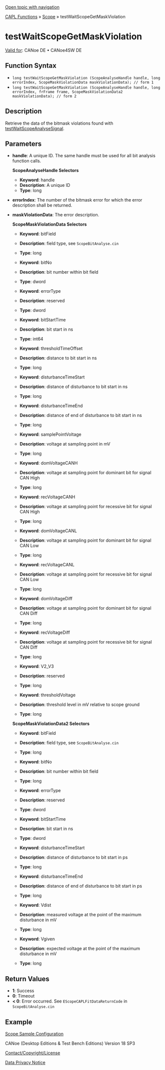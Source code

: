 [Open topic with navigation](../../../../../CANoeDEFamily.htm#Topics/CAPLFunctions/Test/Functions/CAPLfunctionTestWaitScopeGetMaskViolation.md)

[CAPL Functions](../../CAPLfunctions.md) » [Scope](../../Scope/CAPLfunctionsScopeOverview.md) » testWaitScopeGetMaskViolation

# testWaitScopeGetMaskViolation

[Valid for](../../../Shared/FeatureAvailability.md): CANoe DE • CANoe4SW DE

## Function Syntax

- `long testWaitScopeGetMaskViolation (ScopeAnalyseHandle handle, long errorIndex, ScopeMaskViolationData maskViolationData); // form 1`
- `long testWaitScopeGetMaskViolation (ScopeAnalyseHandle handle, long errorIndex, frFrame frame, ScopeMaskViolationData2 maskViolationData); // form 2`

## Description

Retrieve the data of the bitmask violations found with [testWaitScopeAnalyseSignal](CAPLfunctionTestWaitScopeAnalyseSignal.md).

## Parameters

- **handle**: A unique ID. The same handle must be used for all bit analysis function calls.

  **ScopeAnalyseHandle Selectors**

  - **Keyword**: handle
  - **Description**: A unique ID
  - **Type**: long

- **errorIndex**: The number of the bitmask error for which the error description shall be returned.

- **maskViolationData**: The error description.

  **ScopeMaskViolationData Selectors**

  - **Keyword**: bitField
  - **Description**: field type, see `ScopeBitAnalyse.cin`
  - **Type**: long

  - **Keyword**: bitNo
  - **Description**: bit number within bit field
  - **Type**: dword

  - **Keyword**: errorType
  - **Description**: reserved
  - **Type**: dword

  - **Keyword**: bitStartTime
  - **Description**: bit start in ns
  - **Type**: int64

  - **Keyword**: thresholdTimeOffset
  - **Description**: distance to bit start in ns
  - **Type**: long

  - **Keyword**: disturbanceTimeStart
  - **Description**: distance of disturbance to bit start in ns
  - **Type**: long

  - **Keyword**: disturbanceTimeEnd
  - **Description**: distance of end of disturbance to bit start in ns
  - **Type**: long

  - **Keyword**: samplePointVoltage
  - **Description**: voltage at sampling point in mV
  - **Type**: long

  - **Keyword**: domVoltageCANH
  - **Description**: voltage at sampling point for dominant bit for signal CAN High
  - **Type**: long

  - **Keyword**: recVoltageCANH
  - **Description**: voltage at sampling point for recessive bit for signal CAN High
  - **Type**: long

  - **Keyword**: domVoltageCANL
  - **Description**: voltage at sampling point for dominant bit for signal CAN Low
  - **Type**: long

  - **Keyword**: recVoltageCANL
  - **Description**: voltage at sampling point for recessive bit for signal CAN Low
  - **Type**: long

  - **Keyword**: domVoltageDiff
  - **Description**: voltage at sampling point for dominant bit for signal CAN Diff
  - **Type**: long

  - **Keyword**: recVoltageDiff
  - **Description**: voltage at sampling point for recessive bit for signal CAN Diff
  - **Type**: long

  - **Keyword**: V2_V3
  - **Description**: reserved
  - **Type**: long

  - **Keyword**: thresholdVoltage
  - **Description**: threshold level in mV relative to scope ground
  - **Type**: long

  **ScopeMaskViolationData2 Selectors**

  - **Keyword**: bitField
  - **Description**: field type, see `ScopeBitAnalyse.cin`
  - **Type**: long

  - **Keyword**: bitNo
  - **Description**: bit number within bit field
  - **Type**: long

  - **Keyword**: errorType
  - **Description**: reserved
  - **Type**: dword

  - **Keyword**: bitStartTime
  - **Description**: bit start in ns
  - **Type**: dword

  - **Keyword**: disturbanceTimeStart
  - **Description**: distance of disturbance to bit start in ps
  - **Type**: long

  - **Keyword**: disturbanceTimeEnd
  - **Description**: distance of end of disturbance to bit start in ps
  - **Type**: long

  - **Keyword**: Vdist
  - **Description**: measured voltage at the point of the maximum disturbance in mV
  - **Type**: long

  - **Keyword**: Vgiven
  - **Description**: expected voltage at the point of the maximum disturbance in mV
  - **Type**: long

## Return Values

- **1**: Success
- **0**: Timeout
- **< 0**: Error occurred. See `EScopeCAPLFitDataReturnCode` in `ScopeBitAnalyse.cin`

## Example

[Scope Sample Configuration](../../../SampConf/CAN/CANoe/Scope/BitmaskAnalysisCAN.md)

CANoe (Desktop Editions & Test Bench Editions) Version 18 SP3

[Contact/Copyright/License](../../../Shared/ContactCopyrightLicense.md)

[Data Privacy Notice](https://www.vector.com/int/en/company/get-info/privacy-policy/)

